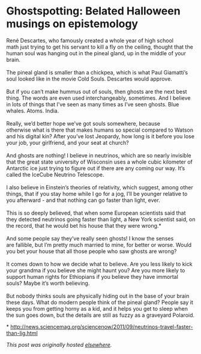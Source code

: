 # Ghostspotting: Belated Halloween musings on epistemology

René Descartes, who famously created a whole year of high school math just trying to get his servant to kill a fly on the ceiling, thought that the human soul was hanging out in the pineal gland, up in the middle of your brain.</span><br><span class="Apple-style-span"><br>The pineal gland is smaller than a chickpea, which is what Paul Giamatti’s soul looked like in the movie Cold Souls. Descartes would approve.<br><br>But if you can’t make hummus out of souls, then ghosts are the next best thing. The words are even used interchangeably, sometimes. And I believe in lots of things that I’ve seen as many times as I’ve seen ghosts. Blue whales. Atoms. India.<br><br>Really, we’d better hope we’ve got souls somewhere, because otherwise what is there that makes humans so special compared to Watson and his digital kin? After you’ve lost Jeopardy, how long is it before you lose your job, your girlfriend, and your seat at church?<br><br>And ghosts are nothing! I believe in neutrinos, which are so nearly invisible that the great state university of Wisconsin uses a whole cubic kilometer of Antarctic ice just trying to figure out if there are any coming our way. It’s called the IceCube Neutrino Telescope.<br><br>I also believe in Einstein’s theories of relativity, which suggest, among other things, that if you stay home while I go for a jog, I’ll be younger relative to you afterward - and that nothing can go faster than light, ever.<br><br>This is so deeply believed, that when some European scientists said that they detected neutrinos going faster than light, a New York scientist said, on the record, that he would bet his house that they were wrong.\*<br><br>And some people say they’ve really seen ghosts! I know the senses are fallible, but I’m pretty much married to mine, for better or worse. Would you bet your house that all those people who saw ghosts are wrong?<br><br>It comes down to how we decide what to believe. Are you less likely to kick your grandma if you believe she might haunt you? Are you more likely to support human rights for Ethiopians if you believe they have immortal souls? Maybe it’s worth believing.<br><br>But nobody thinks souls are physically hiding out in the base of your brain these days. What do modern people think of the pineal gland? People say it keeps you from getting horny as a kid, and it helps you get to sleep when the sun goes down, but the details are still as fuzzy as a graveyard Polaroid.

\* <a href="http://news.sciencemag.org/sciencenow/2011/09/neutrinos-travel-faster-than-lig.html">http://news.sciencemag.org/sciencenow/2011/09/neutrinos-travel-faster-than-lig.html</a>


*This post was originally hosted [elsewhere](http://planspace.blogspot.com/2011/11/ghostspotting-belated-halloween-musings.html).*
